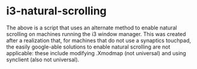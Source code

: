 # i3-natural-scrolling
The above is a script that uses an alternate method to enable natural scrolling on machines running the i3 window manager. This was created after a realization that, for machines that do not use a synaptics touchpad, the easily google-able solutions to enable natural scrolling are not applicable: these include modifying .Xmodmap (not universal) and using synclient (also not universal). 
